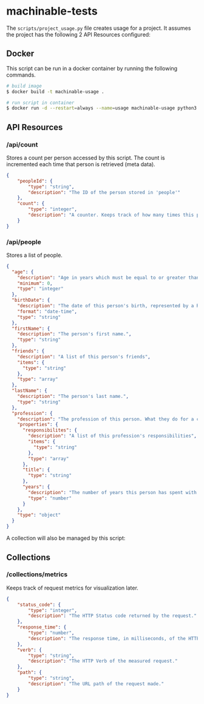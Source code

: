 # machinable-tests

The `scripts/project_usage.py` file creates usage for a project. It assumes the project has the following 2 API Resources configured:

## Docker

This script can be run in a docker container by running the following commands.

```sh
# build image
$ docker build -t machinable-usage .

# run script in container
$ docker run -d --restart=always --name=usage machinable-usage python3 scripts/project_usage.py <project name> --username=<project username> --password=<project user password>
```

## API Resources

### /api/count

Stores a count per person accessed by this script. The count is incremented each time that person is retrieved (meta data).

```json
{
    "peopleId": {
        "type": "string",
        "description": "The ID of the person stored in 'people'"
    },
    "count": {
        "type": "integer",
        "description": "A counter. Keeps track of how many times this person has been accessed."
    }    
}
```

### /api/people

Stores a list of people.

```json
{
  "age": {
    "description": "Age in years which must be equal to or greater than zero.",
    "minimum": 0,
    "type": "integer"
  },
  "birthDate": {
    "description": "The date of this person's birth, represented by a RFC3339 formated date-time string",
    "format": "date-time",
    "type": "string"
  },
  "firstName": {
    "description": "The person's first name.",
    "type": "string"
  },
  "friends": {
    "description": "A list of this person's friends",
    "items": {
      "type": "string"
    },
    "type": "array"
  },
  "lastName": {
    "description": "The person's last name.",
    "type": "string"
  },
  "profession": {
    "description": "The profession of this person. What they do for a career or their lifestyle.",
    "properties": {
      "responsibilites": {
        "description": "A list of this profession's responsibilities",
        "items": {
          "type": "string"
        },
        "type": "array"
      },
      "title": {
        "type": "string"
      },
      "years": {
        "description": "The number of years this person has spent with this profession",
        "type": "number"
      }
    },
    "type": "object"
  }
}
```

A collection will also be managed by this script:

## Collections

### /collections/metrics

Keeps track of request metrics for visualization later.

```json
{
    "status_code": {
        "type": "integer",
        "description": "The HTTP Status code returned by the request."
    },
    "response_time": {
        "type": "number",
        "description": "The response time, in milliseconds, of the HTTP request."
    },
    "verb": {
        "type": "string",
        "description": "The HTTP Verb of the measured request."
    },
    "path": {
        "type": "string",
        "description": "The URL path of the request made."
    }
}
```

